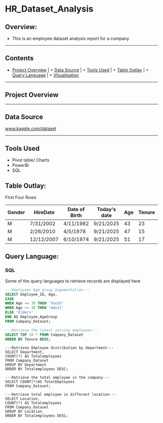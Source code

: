 # HR_Dataset_Analysis
## Overview:

+ This is an employee dataset analysis report for a company 

___

## Contents

+ [Project Overview](#Project-Overview) | + [Data Source](#Data-Source) | + [Tools Used](#Tools-Used) | + [Table Outlay](#Table-Outlay) | + [Query Language](#Query-Language) | + [VIsualisation](#VIsualisation)

---
## Project Overview

--- 
## Data Source
www.kaggle.com/dataset

---
## Tools Used
+ Pivot table/ Charts
+ PowerBi
+ SQL

## Table Outlay:
FIrst Four Rows

|Gender|	HireDate|	Date of Birth|	Today's date|	Age| Tenure|	Location|	Department|	Job Grade|
|---|---|---|---|---|---|---|---|---|
|M|	7/31/2002|	4/11/1982|	9/21/2025|	43|	23|	Abuja|	Sales|	Officer|
|M|	2/26/2010|	4/5/1978|	9/21/2025|	47|	15|	Lagos|	Sales|	Officer|
|M|	12/12/2007|	6/10/1974|	9/21/2025|	51|	17|	Lagos|	Production|	Officer|

## Query Language:

### SQL
Some of the query languages to retrieve records are displayed here

```SQL
---Employees Age group Segementation---
SELECT Employee_ID, Age,
CASE
WHEN Age <= 30 THEN 'Youth'
WHEN Age >= 40 THEN 'Adult'
ELSE 'Elders'
END AS Employee_AgeGroup
FROM Company_Dataset;

````

```SQL
---Retrieve the lonest serving employees---
SELECT TOP 10 * FROM Company_Dataset
ORDER BY Tenure DESC;

```

```
---Retrieve Employee distribution by department---
SELECT Department, 
COUNT(*) AS Totalemployees
FROM Company_Dataset
GROUP BY Department
ORDER BY Totalemployees DESC;

---Retrieve the total employee in the company---
SELECT COUNT(*)AS TotalEmployees
FROM Company_Dataset;

---Retrieve total employee in different location---
SELECT Location, 
COUNT(*) AS Totalemployees
FROM Company_Dataset
GROUP BY Location
ORDER BY Totalemployees DESC;
